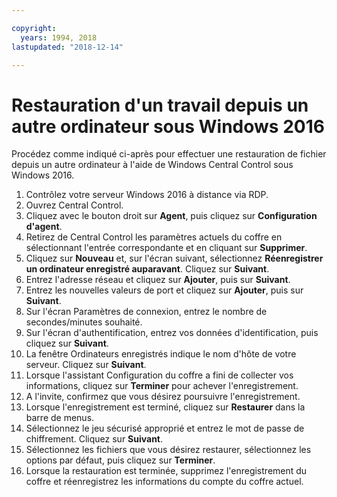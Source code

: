 ```yaml
---

copyright:
  years: 1994, 2018
lastupdated: "2018-12-14"

---
```


# Restauration d'un travail depuis un autre ordinateur sous Windows 2016

Procédez comme indiqué ci-après pour effectuer une restauration de fichier depuis un autre ordinateur à l'aide de Windows Central Control sous Windows 2016.

1. Contrôlez votre serveur Windows 2016 à distance via RDP.
2. Ouvrez Central Control.
3. Cliquez avec le bouton droit sur **Agent**, puis cliquez sur **Configuration d'agent**.
4. Retirez de Central Control les paramètres actuels du coffre en sélectionnant l'entrée correspondante et en cliquant sur **Supprimer**.
5. Cliquez sur **Nouveau** et, sur l'écran suivant, sélectionnez **Réenregistrer un ordinateur enregistré auparavant**. Cliquez sur **Suivant**.
6. Entrez l'adresse réseau et cliquez sur **Ajouter**, puis sur **Suivant**.
7. Entrez les nouvelles valeurs de port et cliquez sur **Ajouter**, puis sur **Suivant**.
8. Sur l'écran Paramètres de connexion, entrez le nombre de secondes/minutes souhaité.
9. Sur l'écran d'authentification, entrez vos données d'identification, puis cliquez sur **Suivant**.
10. La fenêtre Ordinateurs enregistrés indique le nom d'hôte de votre serveur. Cliquez sur **Suivant**.
11.	Lorsque l'assistant Configuration du coffre a fini de collecter vos informations, cliquez sur **Terminer** pour achever l'enregistrement.
12. A l'invite, confirmez que vous désirez poursuivre l'enregistrement.
13. Lorsque l'enregistrement est terminé, cliquez sur **Restaurer** dans la barre de menus.
9.	Sélectionnez le jeu sécurisé approprié et entrez le mot de passe de chiffrement. Cliquez sur **Suivant**.
10.	Sélectionnez les fichiers que vous désirez restaurer, sélectionnez les options par défaut, puis cliquez sur **Terminer**.
11.	Lorsque la restauration est terminée, supprimez l'enregistrement du coffre et réenregistrez les informations du compte du coffre actuel.
